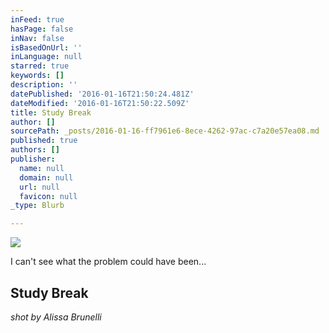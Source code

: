 ```yaml
---
inFeed: true
hasPage: false
inNav: false
isBasedOnUrl: ''
inLanguage: null
starred: true
keywords: []
description: ''
datePublished: '2016-01-16T21:50:24.481Z'
dateModified: '2016-01-16T21:50:22.509Z'
title: Study Break
author: []
sourcePath: _posts/2016-01-16-ff7961e6-8ece-4262-97ac-c7a20e57ea08.md
published: true
authors: []
publisher:
  name: null
  domain: null
  url: null
  favicon: null
_type: Blurb

---
```

![](https://s3-us-west-2.amazonaws.com/the-grid-img/p/46daf87887576dc027be1d97af3db59b543fedde.jpg)

I can't see what the problem could have been...

## Study Break

_shot by Alissa Brunelli_